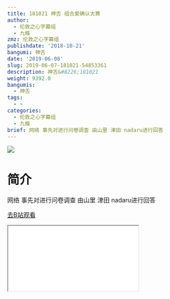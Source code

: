 ```yaml
---
title: 181021 神舌 组合爱确认大赛
author:
  - 伦敦之心字幕组
  - 九條
zmz: 伦敦之心字幕组
publishdate: '2018-10-21'
bangumi: 神舌
date: '2019-06-08'
slug: 2019-06-07-181021-54853361
description: 神舌&#8226;181021
weight: 9392.0
bangumis:
  - 神舌
tags:
  - ~
categories:
  - 伦敦之心字幕组
  - 九條
brief: 网络 事先对进行问卷调查 由山里 津田 nadaru进行回答
---
```

![](https://raw.githubusercontent.com/tcgriffith/owaraisite/master/static/tmpimg/7a39d6868bf886011da07c8dc19a0c9ac14d8dfc.jpg.480.jpg)
# 简介  
网络
事先对进行问卷调查 由山里 津田 nadaru进行回答  

[去B站观看](https://www.bilibili.com/video/av54853361/)
<div class ="resp-container"><iframe class="testiframe" src="//player.bilibili.com/player.html?aid=54853361"", scrolling="no", allowfullscreen="true" > </iframe></div> 

